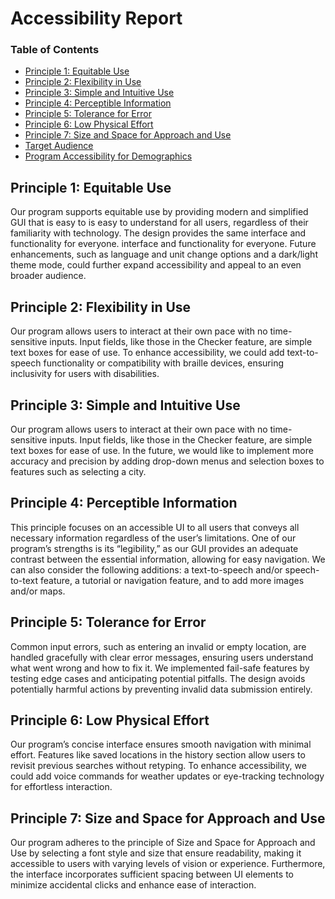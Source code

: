# Accessibility Report

### Table of Contents
* [Principle 1: Equitable Use](#principle-1-equitable-use)
* [Principle 2: Flexibility in Use](#principle-2-flexibility-in-use)
* [Principle 3: Simple and Intuitive Use](#principle-3-simple-and-intuitive-use)
* [Principle 4: Perceptible Information](#principle-4-perceptible-information)
* [Principle 5: Tolerance for Error](#principle-5-tolerance-for-error)
* [Principle 6: Low Physical Effort](#principle-6-low-physical-effort)
* [Principle 7: Size and Space for Approach and Use](#principle-7-size-and-space-for-approach-and-use)
* [Target Audience](#target-audience)
* [Program Accessibility for Demographics](#program-accessibility-for-demographics)


## Principle 1: Equitable Use
Our program supports equitable use by providing modern and 
simplified GUI that is easy to is easy to understand for all users, 
regardless of their familiarity with technology.  The design provides the same 
interface and functionality for everyone. interface and functionality 
for everyone. Future enhancements, such as language and unit change options 
and a dark/light theme mode, could further expand accessibility and appeal to 
an even broader audience.

## Principle 2: Flexibility in Use
Our program allows users to interact at their own pace with no time-sensitive 
inputs. Input fields, like those in the Checker feature, are simple text boxes for 
ease of use. To enhance accessibility, we could add text-to-speech functionality or 
compatibility with braille devices, ensuring inclusivity for users with disabilities.


## Principle 3: Simple and Intuitive Use
Our program allows users to interact at their own pace with no time-sensitive inputs. 
Input fields, like those in the Checker feature, are simple text boxes for ease of use. 
In the future, we would like to implement more accuracy and precision by adding drop-down 
menus and selection boxes to features such as selecting a city.

## Principle 4: Perceptible Information
This principle focuses on an accessible UI to all users that conveys all necessary 
information regardless of the user’s limitations. One of our program’s strengths is 
its “legibility,” as our GUI provides an adequate contrast between the essential 
information, allowing for easy navigation. We can also consider the following additions: 
a text-to-speech and/or speech-to-text feature, a tutorial or navigation feature, 
and to add more images and/or maps.

## Principle 5: Tolerance for Error
Common input errors, such as entering an invalid or empty location, 
are handled gracefully with clear error messages, ensuring users understand 
what went wrong and how to fix it. We implemented 
fail-safe features by testing edge cases and anticipating potential 
pitfalls. The design avoids potentially harmful actions 
by preventing invalid data submission entirely.

## Principle 6: Low Physical Effort
Our program’s concise interface ensures smooth navigation 
with minimal effort. Features like saved locations in the history 
section allow users to revisit previous searches without retyping. 
To enhance accessibility, we could add voice commands for weather updates or eye-tracking 
technology for effortless interaction.


## Principle 7: Size and Space for Approach and Use
Our program adheres to the principle of Size and Space 
for Approach and Use by selecting a font style and size that 
ensure readability, making it accessible to users with varying 
levels of vision or experience. Furthermore, the interface incorporates 
sufficient spacing between UI elements to minimize accidental 
clicks and enhance ease of interaction.


